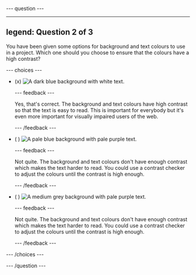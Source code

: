 
--- question ---

---
legend: Question 2 of 3
---

You have been given some options for background and text colours to use in a project. Which one should you choose to ensure that the colours have a high contrast?

--- choices ---

- (x) ![A dark blue background with white text.](images/contrast-a.PNG)

  --- feedback ---

  Yes, that's correct. The background and text colours have high contrast so that the text is easy to read. This is important for everybody but it's even more important for visually impaired users of the web. 

  --- /feedback ---

- ( ) ![A pale blue background with pale purple text.](images/contrast-b.PNG)

  --- feedback ---

  Not quite. The background and text colours don't have enough contrast which makes the text harder to read. You could use a contrast checker to adjust the colours until the contrast is high enough. 

  --- /feedback ---

- ( ) ![A medium grey background with pale purple text.](images/contrast-c.PNG)

  --- feedback ---

  Not quite. The background and text colours don't have enough contrast which makes the text harder to read. You could use a contrast checker to adjust the colours until the contrast is high enough. 

  --- /feedback ---

--- /choices ---

--- /question ---
